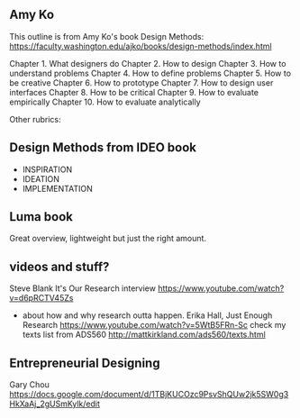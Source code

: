## Amy Ko

This outline is from Amy Ko's book Design Methods:
https://faculty.washington.edu/ajko/books/design-methods/index.html

Chapter 1. What designers do
Chapter 2. How to design
Chapter 3. How to understand problems
Chapter 4. How to define problems
Chapter 5. How to be creative
Chapter 6. How to prototype
Chapter 7. How to design user interfaces
Chapter 8. How to be critical
Chapter 9. How to evaluate empirically
Chapter 10. How to evaluate analytically

Other rubrics:

## Design Methods from IDEO book
- INSPIRATION
- IDEATION
- IMPLEMENTATION

## Luma book
Great overview, lightweight but just the right amount.

## videos and stuff?
Steve Blank It's Our Research interview  https://www.youtube.com/watch?v=d6pRCTV45Zs
- about how and why research outta happen.
Erika Hall, Just Enough Research https://www.youtube.com/watch?v=5WtB5FRn-Sc
check my texts list from ADS560 http://mattkirkland.com/ads560/texts.html

## Entrepreneurial Designing
Gary Chou
https://docs.google.com/document/d/1TBjKUCOzc9PsvShQUw2jk5SW0g3HkXaAj_2gUSmKylk/edit
